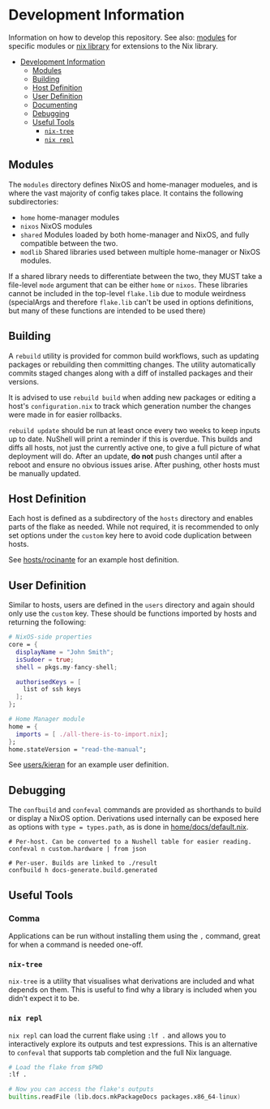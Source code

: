 # Development Information

Information on how to develop this repository. See also:
[modules](./modules/readme.md) for specific modules or
[nix library](../generated/lib.md) for extensions to the Nix library.

- [Development Information](#development-information)
  - [Modules](#modules)
  - [Building](#building)
  - [Host Definition](#host-definition)
  - [User Definition](#user-definition)
  - [Documenting](#documenting)
  - [Debugging](#debugging)
  - [Useful Tools](#useful-tools)
    - [`nix-tree`](#nix-tree)
    - [`nix repl`](#nix-repl)

## Modules

The `modules` directory defines NixOS and home-manager modueles, and is where
the vast majority of config takes place. It contains the following
subdirectories:

- `home` home-manager modules
- `nixos` NixOS modules
- `shared` Modules loaded by both home-manager and NixOS, and fully compatible
  between the two.
- `modlib` Shared libraries used between multiple home-manager or NixOS modules.

If a shared library needs to differentiate between the two, they MUST take a
file-level `mode` argument that can be either `home` or `nixos`. These libraries
cannot be included in the top-level `flake.lib` due to module weirdness
(specialArgs and therefore `flake.lib` can't be used in options definitions, but
many of these functions are intended to be used there)

## Building

A `rebuild` utility is provided for common build workflows, such as updating
packages or rebuilding then committing changes. The utility automatically
commits staged changes along with a diff of installed packages and their
versions.

It is advised to use `rebuild build` when adding new packages or editing a
host's `configuration.nix` to track which generation number the changes were
made in for easier rollbacks.

`rebuild update` should be run at least once every two weeks to keep inputs up
to date. NuShell will print a reminder if this is overdue. This builds and diffs
all hosts, not just the currently active one, to give a full picture of what
deployment will do. After an update, **do not** push changes until after a
reboot and ensure no obvious issues arise. After pushing, other hosts must be
manually updated.

## Host Definition

Each host is defined as a subdirectory of the `hosts` directory and enables
parts of the flake as needed. While not required, it is recommended to only set
options under the `custom` key here to avoid code duplication between hosts.

See [hosts/rocinante](../../hosts/rocinante/) for an example host definition.

## User Definition

Similar to hosts, users are defined in the `users` directory and again should
only use the `custom` key. These should be functions imported by hosts and
returning the following:

```nix
# NixOS-side properties
core = {
  displayName = "John Smith";
  isSudoer = true;
  shell = pkgs.my-fancy-shell;

  authorisedKeys = [
    list of ssh keys
  ];
};

# Home Manager module
home = {
  imports = [ ./all-there-is-to-import.nix];
};
home.stateVersion = "read-the-manual";
```

See [users/kieran](../../users/kieran/default.nix) for an example user
definition.

## Debugging

The `confbuild` and `confeval` commands are provided as shorthands to build or
display a NixOS option. Derivations used internally can be exposed here as
options with `type = types.path`, as is done in
[home/docs/default.nix](../../modules/shared/docs.nix).

```nu
# Per-host. Can be converted to a Nushell table for easier reading.
confeval n custom.hardware | from json

# Per-user. Builds are linked to ./result
confbuild h docs-generate.build.generated
```

## Useful Tools

### Comma

Applications can be run without installing them using the `,` command, great for
when a command is needed one-off.

### `nix-tree`

`nix-tree` is a utility that visualises what derivations are included and what
depends on them. This is useful to find why a library is included when you
didn't expect it to be.

### `nix repl`

`nix repl` can load the current flake using `:lf .` and allows you to
interactively explore its outputs and test expressions. This is an alternative
to `confeval` that supports tab completion and the full Nix language.

```nix
# Load the flake from $PWD
:lf .

# Now you can access the flake's outputs
builtins.readFile (lib.docs.mkPackageDocs packages.x86_64-linux)
```
